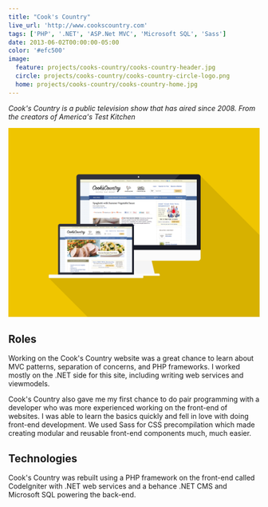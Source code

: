```yaml
---
title: "Cook's Country"
live_url: 'http://www.cookscountry.com'
tags: ['PHP', '.NET', 'ASP.Net MVC', 'Microsoft SQL', 'Sass']
date: 2013-06-02T00:00:00-05:00
color: '#efc500'
image:
  feature: projects/cooks-country/cooks-country-header.jpg
  circle: projects/cooks-country/cooks-country-circle-logo.png
  home: projects/cooks-country/cooks-country-home.jpg
---
```


_Cook's Country is a public television show that has aired since 2008. From the creators of America's Test Kitchen_

![Cook's Country](../../images/projects/cooks-country/cooks-country-screens.png)

## Roles

Working on the Cook's Country website was a great chance to learn about MVC patterns, separation of concerns, and PHP frameworks. I worked mostly on the .NET side for this site, including writing web services and viewmodels.

Cook's Country also gave me my first chance to do pair programming with a developer who was more experienced working on the front-end of websites. I was able to learn the basics quickly and fell in love with doing front-end development. We used Sass for CSS precompilation which made creating modular and reusable front-end components much, much easier.

## Technologies

Cook's Country was rebuilt using a PHP framework on the front-end called CodeIgniter with .NET web services and a behance .NET CMS and Microsoft SQL powering the back-end.
